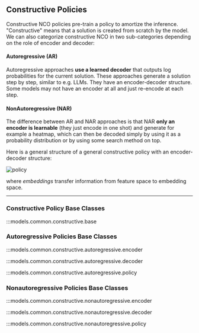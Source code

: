 ## Constructive Policies

Constructive NCO policies pre-train a policy to amortize the inference. "Constructive" means that a solution is created from scratch by the model. We can also categorize constructive NCO in two sub-categories depending on the role of encoder and decoder:

#### Autoregressive (AR)
Autoregressive approaches **use a learned decoder** that outputs log probabilities for the current solution. These approaches generate a solution step by step, similar to e.g. LLMs. They have an encoder-decoder structure. Some models may not have an encoder at all and just re-encode at each step.

#### NonAutoregressive (NAR)
The difference between AR and NAR approaches is that NAR **only an encoder is learnable** (they just encode in one shot) and generate for example a heatmap, which can then be decoded simply by using it as a probability distribution or by using some search method on top.

Here is a general structure of a general constructive policy with an encoder-decoder structure:

<img class="full-img" alt="policy" src="https://user-images.githubusercontent.com/48984123/281976545-ca88f159-d0b3-459e-8fd9-89799be9d1b0.png">


where _embeddings_ transfer information from feature space to embedding space.

---



### Constructive Policy Base Classes

:::models.common.constructive.base



### Autoregressive Policies Base Classes

:::models.common.constructive.autoregressive.encoder

:::models.common.constructive.autoregressive.decoder

:::models.common.constructive.autoregressive.policy

### Nonautoregressive Policies Base Classes

:::models.common.constructive.nonautoregressive.encoder

:::models.common.constructive.nonautoregressive.decoder

:::models.common.constructive.nonautoregressive.policy
